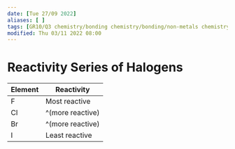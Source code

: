```yaml
---
date: [Tue 27/09 2022]
aliases: [ ]
tags: [GR10/Q3 chemistry/bonding chemistry/bonding/non-metals chemistry/bonding/reactions]
modified: Thu 03/11 2022 08:00
---
```

# Reactivity Series of Halogens
| Element | Reactivity       |
| ------- | ---------------- |
| F       | Most reactive    |
| Cl      | ^(more reactive) |
| Br      | ^(more reactive) |
| I       | Least reactive   |